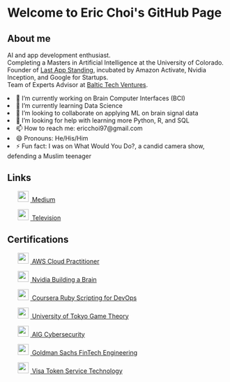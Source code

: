 <!DOCTYPE html>
<html>
<body>
  <h1>Welcome to Eric Choi's GitHub Page</h1>
  
  <h2>About me</h2>
  <p> AI and app development enthusiast.
  <br> Completing a Masters in Artificial Intelligence at the University of Colorado.
  <br> Founder of <a href="https://www.lastappstanding.com">Last App Standing</a>, incubated by Amazon Activate, Nvidia Inception, and Google for Startups.
  <br> Team of Experts Advisor at <a href="https://www.baltictechventures.com">Baltic Tech Ventures</a>. </p>
  
  <li> 🔭 I’m currently working on Brain Computer Interfaces (BCI)</li>
  <li> 🌱 I’m currently learning Data Science </li>
  <li> 👯 I’m looking to collaborate on applying ML on brain signal data </li>
  <li> 🤔 I’m looking for help with learning more Python, R, and SQL </li>
  <li> 📫 How to reach me: ericchoi97@gmail.com </li>
  <li> 😄 Pronouns: He/His/Him </li>
  <li> ⚡ Fun fact: I was on What Would You Do?, a candid camera show, defending a Muslim teenager </li>
  
  <h2>Links</h2>
  <ul>
    <p>  <img src="https://miro.medium.com/v2/resize:fit:1400/format:webp/1*psYl0y9DUzZWtHzFJLIvTw.png" width="25" height="25"/> <a href="https://medium.com/@ericchoi97"> &nbsp;Medium</a> </p>
    <p>  <img src="https://www.bishopmanogue.org/wp-content/uploads/2020/09/create-your-youtube-channel-art-and-logo.png" width="25" height="25"/> <a href="https://www.youtube.com/watch?v=6i_8ZWBE-5U&t=340s"> &nbsp;Television</a> </p>
    </ul>
  
  <h2>Certifications</h2>
  <ul>
        <p> <img src="https://d1.awsstatic.com/logos/aws-logo-lockups/poweredbyaws/PB_AWS_logo_RGB_stacked_REV_SQ.91cd4af40773cbfbd15577a3c2b8a346fe3e8fa2.png" width="25" height="25"/> <a href="https://www.credly.com/badges/d535351e-914d-43de-987a-0fead11934bd/public_url"> &nbsp;AWS Cloud Practitioner</a> </p>
        <p> <img src="https://www.nvidia.com/content/dam/en-zz/Solutions/about-nvidia/logo-and-brand/01-nvidia-logo-vert-500x200-2c50-d@2x.png" width="25" height="25"/> <a href="https://courses.nvidia.com/courses/course-v1:DLI+T-FX-01+V1/"> &nbsp;Nvidia Building a Brain</a> </p>
        <p> <img src="https://about.coursera.org/static/blueCoursera-646f855eae3d677239ea9db93d6c9e17.svg" width="25" height="25"/> <a href="https://www.coursera.org/account/accomplishments/verify/GPU7PESPBF2D"> &nbsp;Coursera Ruby Scripting for DevOps</a> </p>
        <p> <img src="https://about.coursera.org/static/blueCoursera-646f855eae3d677239ea9db93d6c9e17.svg" width="25" height="25"/> <a href="https://www.coursera.org/account/accomplishments/verify/WUPQEY427D3P"> &nbsp;University of Tokyo Game Theory</a> </p>
            <p> <img src="https://graduateships.com/wp-content/uploads/2016/11/aig-logo.gif" width="25" height="25"/> <a href="https://forage-uploads-prod.s3.amazonaws.com/completion-certificates/aig/2ZFnEGEDKTQMtEv9C_AIG_9aYi24J9ENAoCCPoY_1670457540288_completion_certificate.pdf"> &nbsp;AIG Cybersecurity</a> </p>
            <p> <img src="https://design.gs.com/downloads/Goldman_Sachs_Blue_Box.png" width="25" height="25"/> <a href="https://forage-uploads-prod.s3.amazonaws.com/completion-certificates/Goldman%20Sachs/NPdeQ43o8P9HJmJzg_Goldman%20Sachs_9aYi24J9ENAoCCPoY_1670312737261_completion_certificate.pdf"> &nbsp;Goldman Sachs FinTech Engineering</a> </p>
            <p> <img src="https://spponeimages.azureedge.net/prod/2df62105-9e81-464c-a5ce-ab608de237d1Visa_Brandmark%20Thumb.png?v=0" width="25" height="25"/> <a href="https://forage-uploads-prod.s3.amazonaws.com/completion-certificates/visa/8ebZgyZyLA6h5gyqt_Visa_9aYi24J9ENAoCCPoY_1670390094861_completion_certificate.pdf"> &nbsp;Visa Token Service Technology</a> </p>
  </ul>
  
</body>

</html>
